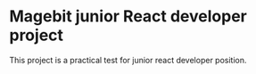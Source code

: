 # Magebit junior React developer project

This project is a practical test for junior react developer position.
